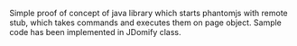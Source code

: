Simple proof of concept of java library which starts phantomjs with remote stub, which takes commands and executes them on page object.
Sample code has been implemented in JDomify class.
